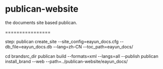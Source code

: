 publican-website
================

the documents site based publican.

================

step: 
publican create_site --site_config=eayun_docs.cfg --db_file=eayun_docs.db --lang=zh-CN --toc_path=eayun_docs/

cd brandsrc_dir
publican build --formats=xml --langs=all --publish
publican install_brand --web --path=../publican-website/eayun_docs/
